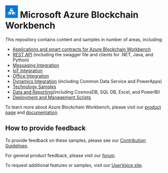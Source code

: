 # ![Microsoft Azure Blockchain Workbench](./media/logo_small.png) Microsoft Azure Blockchain Workbench

This repository contains content and samples in number of areas, including:
* [Applications and smart contracts for Azure Blockchain Workbench](./application-and-smart-contract-samples/readme.md)
* [REST API](./rest-api-samples/readme.md) (including the swagger file and clients for .NET, Java, and Python)
* [Messaging Integration](./messaging-integration-samples/readme.md)
* [IoT Integration](./iot-integration-samples/readme.md) 
* [Office Integration](./office-integration-samples/readme.md)
* [Dynamics Integration](./dynamics-integration-samples/readme.md) (including Common Data Service and PowerApps) 
* [Technology Samples](./technology-samples/readme.md)
* [Data and Reporting](./data-reporting-samples/readme.md)(including CosmosDB, SQL DB, Excel, and PowerBI)
* [Deployment and Management Scripts](./scripts/readme.md)

To learn more about Azure Blockchain Workbench, please visit our [product page](https://aka.ms/workbenchdocs) and [documentation](http://aks.ms/workbenchdocs).

## How to provide feedback

To provide feedback on these samples, please see our [Contribution Guidelines](./.github/CONTRIBUTING.md).

For general product feedback, please visit our [forum](https://techcommunity.microsoft.com/t5/Blockchain/bd-p/AzureBlockchain).

To request additional features or samples, visit our [UserVoice site](https://feedback.azure.com/forums/586780-blockchain).


